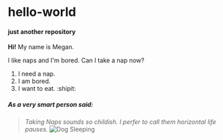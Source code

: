 # hello-world
#### just another repository

**Hi!**
My name is Megan. 

I like naps and I'm bored.
Can I take a nap now?

1. I need a nap.
1. I am bored.
1. I want to eat. :shipit:
##### As a very smart person said:
> _Taking Naps sounds so childish. 
> I perfer to call them horizontal life pauses._
![Dog Sleeping](https://cdn3-www.dogtime.com/assets/uploads/2017/02/dog-sleep-habits-10.jpg) 